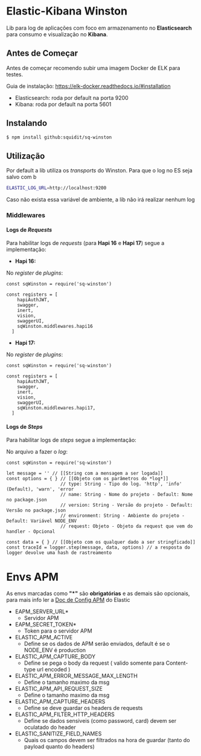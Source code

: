 # Elastic-Kibana Winston

Lib para log de aplicações com foco em armazenamento no **Elasticsearch** para consumo e visualização no **Kibana**.

## Antes de Começar

Antes de começar recomendo subir uma imagem Docker de ELK para testes.

Guia de instalação: https://elk-docker.readthedocs.io/#installation

- Elasticsearch: roda por default na porta 9200
- Kibana: roda por default na porta 5601

## Instalando

```sh
$ npm install github:squidit/sq-winston
```

## Utilização

Por default a lib utiliza os *transports* do Winston. Para que o log no ES seja salvo com b

```sh
ELASTIC_LOG_URL=http://localhost:9200
```

Caso não exista essa variável de ambiente, a lib não irá realizar nenhum log

### Middlewares

#### Logs de *Requests*
Para habilitar logs de *requests* (para **Hapi 16** e **Hapi 17**) segue a implementação:

- **Hapi 16:**

No *register* de *plugins*:

```
const sqWinston = require('sq-winston')

const registers = [
    hapiAuthJWT,
    swagger,
    inert,
    vision,
    swaggerUI,
    sqWinston.middlewares.hapi16
  ]
```
- **Hapi 17:**

No *register* de *plugins*:

```
const sqWinston = require('sq-winston')

const registers = [
    hapiAuthJWT,
    swagger,
    inert,
    vision,
    swaggerUI,
    sqWinston.middlewares.hapi17,
  ]
```

#### Logs de *Steps*
Para habilitar logs de *steps* segue a implementação:

No arquivo a fazer o *log*:

```
const sqWinston = require('sq-winston')

let message = '' // [[String com a mensagem a ser logada]]
const options = { } // [[Objeto com os parâmetros do *log*]]
                    // type: String - Tipo do log. 'http', 'info' (Default), 'warn', 'error
                    // name: String - Nome do projeto - Default: Nome no package.json
                    // version: String - Versão do projeto - Default: Versão no package.json
                    // environment: String - Ambiente do projeto - Default: Variável NODE_ENV
                    // request: Objeto - Objeto da request que vem do handler - Opcional

const data = { } // [[Objeto com os qualquer dado a ser stringficado]]
const traceId = logger.step(message, data, options) // a resposta do logger devolve uma hash de rastreamento
```

# Envs APM
As envs marcadas como **"*"** são **obrigatórias** e as demais são opcionais, para mais info ler a [Doc de Config APM](https://www.elastic.co/guide/en/apm/agent/nodejs/current/configuration.html) do Elastic

- EAPM_SERVER_URL*
  - Servidor APM
- EAPM_SECRET_TOKEN*
  - Token para o servidor APM
- ELASTIC_APM_ACTIVE
  - Define se os dados de APM serão enviados, default é se o NODE_ENV é production
- ELASTIC_APM_CAPTURE_BODY
  - Define se pega o body da request ( valido somente para Content-type url encoded )
- ELASTIC_APM_ERROR_MESSAGE_MAX_LENGTH
  - Define o tamanho maximo da msg
- ELASTIC_APM_API_REQUEST_SIZE
  - Define o tamanho maximo da msg
- ELASTIC_APM_CAPTURE_HEADERS
  - Define se deve guardar os headers de requests
- ELASTIC_APM_FILTER_HTTP_HEADERS
  - Define se dados sensiveis (como password, card) devem ser oculatado do header
- ELASTIC_SANITIZE_FIELD_NAMES
  - Quais os campos devem ser filtrados na hora de guardar (tanto do payload quanto do headers)

